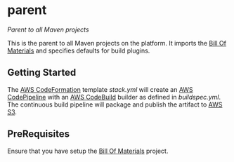 # parent
_Parent to all Maven projects_

This is the parent to all Maven projects on the platform. It imports the [Bill Of Materials](https://github.com/varunmc/bill-of-materials) and specifies defaults for build plugins.

## Getting Started
The [AWS CodeFormation](https://console.aws.amazon.com/cloudformation/home?region=us-east-1#/stack/detail?stackId=arn:aws:cloudformation:us-east-1:497513737772:stack%2FParent%2F63ea9940-92e3-11e7-892d-50d501eb4c17) template _stack.yml_ will create an [AWS CodePipeline](https://console.aws.amazon.com/codepipeline/home?region=us-east-1#/view/Parent) with an [AWS CodeBuild](https://console.aws.amazon.com/codebuild/home?region=us-east-1#/projects/Parent/view) builder as defined in _buildspec.yml_. The continuous build pipeline will package and publish the artifact to [AWS S3](https://s3.console.aws.amazon.com/s3/buckets/maven.varun.mc/mc/varun/parent/?region=us-east-1&tab=overview).

## PreRequisites
Ensure that you have setup the [Bill Of Materials](https://github.com/varunmc/bill-of-materials) project.
